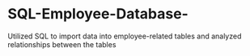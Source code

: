 # SQL-Employee-Database-

Utilized SQL to import data into employee-related tables and analyzed relationships between the tables 
